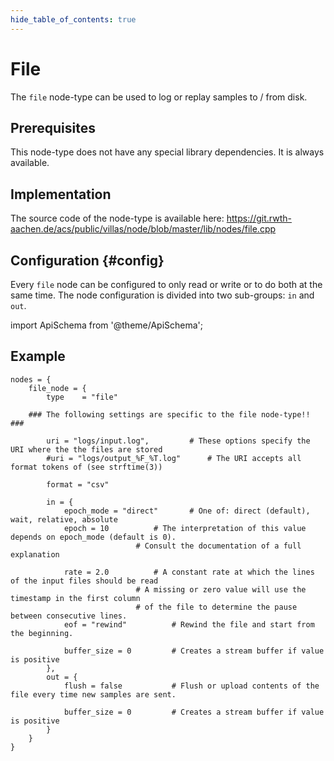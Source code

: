 ```yaml
---
hide_table_of_contents: true
---
```


# File

The `file` node-type can be used to log or replay samples to / from disk.

## Prerequisites

This node-type does not have any special library dependencies. It is always available.

## Implementation

The source code of the node-type is available here:
https://git.rwth-aachen.de/acs/public/villas/node/blob/master/lib/nodes/file.cpp

## Configuration {#config}

Every `file` node can be configured to only read or write or to do both at the same time.
The node configuration is divided into two sub-groups: `in` and `out`.

import ApiSchema from '@theme/ApiSchema';

<ApiSchema id="node" example pointer="#/components/schemas/file" />

## Example

``` url="external/node/etc/examples/nodes/file.conf" title="node/etc/examples/nodes/file.conf"
nodes = {
	file_node = {
		type	= "file"

	### The following settings are specific to the file node-type!! ###

		uri = "logs/input.log",			# These options specify the URI where the the files are stored
		#uri = "logs/output_%F_%T.log"		# The URI accepts all format tokens of (see strftime(3))

		format = "csv"

		in = {
			epoch_mode = "direct"		# One of: direct (default), wait, relative, absolute
			epoch = 10			# The interpretation of this value depends on epoch_mode (default is 0).
							# Consult the documentation of a full explanation

			rate = 2.0			# A constant rate at which the lines of the input files should be read
							# A missing or zero value will use the timestamp in the first column
							# of the file to determine the pause between consecutive lines.
			eof = "rewind"			# Rewind the file and start from the beginning.

			buffer_size = 0			# Creates a stream buffer if value is positive
		},
		out = {
			flush = false			# Flush or upload contents of the file every time new samples are sent.

			buffer_size = 0			# Creates a stream buffer if value is positive
		}
	}
}
```
